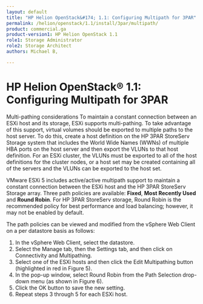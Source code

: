 ```yaml
---
layout: default
title: "HP Helion OpenStack&#174; 1.1: Configuring Multipath for 3PAR"
permalink: /helion/openstack/1.1/install/3par/multipath/
product: commercial.ga
product-version1: HP Helion OpenStack 1.1
role1: Storage Administrator
role2: Storage Architect
authors: Michael B, 

---
```

<!--PUBLISHED-->


<script>

function PageRefresh {
onLoad="window.refresh"
}

PageRefresh();

</script>
<!--
<p style="font-size: small;"> <a href="/helion/openstack/1.1/">&#9664; PREV | <a href="/helion/openstack/1.1/">&#9650; UP</a> | <a href="/helion/openstack/1.1/faq/">NEXT &#9654; </a></p>
-->
# HP Helion OpenStack&#174; 1.1: Configuring Multipath for 3PAR

<!-- Copied overview information from http://www.vmware.com/files/pdf/partners/hp/vmware-vsphere-hp-3par-storeserv-so.pdf -->

Multi-pathing considerations
To maintain a constant connection between an ESXi host and its storage, ESXi supports multi-pathing. To take advantage of this support, virtual volumes should be exported to multiple paths to the host server. To do this, create a host definition on the HP 3PAR StoreServ Storage system that includes the World Wide Names (WWNs) of multiple HBA ports on the host server and then export the VLUNs to that host definition. For an ESXi cluster, the VLUNs must be exported to all of the host definitions for the cluster nodes, or a host set may be created containing all of the servers and the VLUNs can be exported to the host set.

VMware ESXi 5 includes active/active multipath support to maintain a constant connection between the ESXi host and the HP 3PAR StoreServ Storage array. Three path policies are available: **Fixed**, **Most Recently Used** and **Round Robin**. For HP 3PAR StoreServ storage, Round Robin is the recommended policy for best performance and load balancing; however, it may not be enabled by default.

The path policies can be viewed and modified from the vSphere Web Client on a per datastore basis as follows:

<!-- Copied steps from http://www.vmware.com/files/pdf/partners/hp/vmware-vsphere-hp-3par-storeserv-so.pdf -->


1. In the vSphere Web Client, select the datastore.
2. Select the Manage tab, then the Settings tab, and then click on
Connectivity and Multipathing.
3. Select one of the ESXi hosts and then click the Edit Multipathing
button (highlighted in red in Figure 5).
4. In the pop-up window, select Round Robin from the Path Selection drop-down menu (as shown in Figure 6).
5. Click the OK button to save the new setting.
6. Repeat steps 3 through 5 for each ESXi host. 

